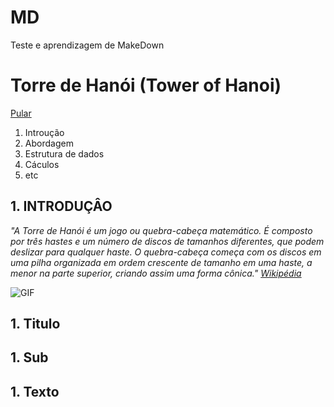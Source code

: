 # MD
Teste e aprendizagem de MakeDown

# Torre de Hanói (Tower of Hanoi)

[Pular](#1-titulo)

1. Introução
1. Abordagem
1. Estrutura de dados
1. Cáculos
5. etc

## 1. INTRODUÇÂO

*"A Torre de Hanói é um jogo ou quebra-cabeça matemático. É composto por três hastes e um número de discos de tamanhos diferentes, que podem deslizar para qualquer haste. O quebra-cabeça começa com os discos em uma pilha organizada em ordem crescente de tamanho em uma haste, a menor na parte superior, criando assim uma forma cônica." [Wikipédia](https://en.wikipedia.org/wiki/Tower_of_Hanoi)*

![GIF](https://media.giphy.com/media/rutTKcoKSCSYM/giphy.gif)

## 1. Titulo
## 1. Sub
## 1. Texto
